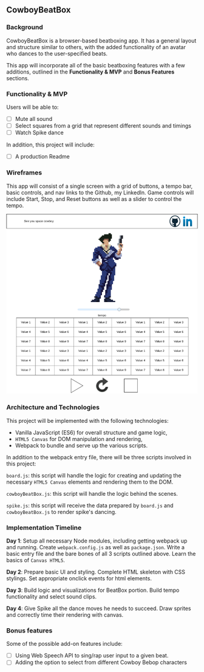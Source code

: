 ## CowboyBeatBox

### Background

CowboyBeatBox is a browser-based beatboxing app. It has a general layout and structure similar to others, with the added functionality of an avatar who dances to the user-specified beats.

This app will incorporate all of the basic beatboxing features with a few additions, outlined in the **Functionality & MVP** and **Bonus Features** sections.  

### Functionality & MVP  

Users will be able to:

- [ ] Mute all sound
- [ ] Select squares from a grid that represent different sounds and timings
- [ ] Watch Spike dance

In addition, this project will include:

- [ ] A production Readme

### Wireframes

This app will consist of a single screen with a grid of buttons, a tempo bar,  basic controls, and nav links to the Github, my LinkedIn. Game controls will include Start, Stop, and Reset buttons as well as a slider to control the tempo.

![wireframes](images/CowboyBeatBox.png)

### Architecture and Technologies

This project will be implemented with the following technologies:

- Vanilla JavaScript (ES6) for overall structure and game logic,
- `HTML5 Canvas` for DOM manipulation and rendering,
- Webpack to bundle and serve up the various scripts.

In addition to the webpack entry file, there will be three scripts involved in this project:

`board.js`: this script will handle the logic for creating and updating the necessary `HTML5 Canvas` elements and rendering them to the DOM.

`cowboyBeatBox.js`: this script will handle the logic behind the scenes.

`spike.js`: this script will receive the data prepared by `board.js` and `cowboyBeatBox.js` to render spike's dancing.

### Implementation Timeline

**Day 1**: Setup all necessary Node modules, including getting webpack up and running.  Create `webpack.config.js` as well as `package.json`.  Write a basic entry file and the bare bones of all 3 scripts outlined above.  Learn the basics of `Canvas HTML5`.

**Day 2**: Prepare basic UI and styling. Complete HTML skeleton with CSS stylings. Set appropriate onclick events for html elements.

**Day 3**: Build logic and visualizations for BeatBox portion. Build tempo functionality and select sound clips.

**Day 4**: Give Spike all the dance moves he needs to succeed. Draw sprites and correctly time their rendering with canvas.


### Bonus features

Some of the possible add-on features include:

- [ ] Using Web Speech API to sing/rap user input to a given beat.
- [ ] Adding the option to select from different Cowboy Bebop characters
